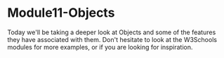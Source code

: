 # Module11-Objects

Today we'll be taking a deeper look at Objects and some of the features they have associated with them. Don't hesitate to look at the W3Schools modules for more examples, or if you are looking for inspiration.
